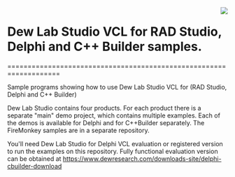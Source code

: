 <a href="https://www.dewresearch.com/products/mtxvec/mtxvec-for-delphi-c-builder">
<img align="right" src="https://www.dewresearch.com/templates/yootheme/cache/mtxvex-icon-ef5151c5.png">
</a>  

# Dew Lab Studio VCL for RAD Studio, Delphi and C++ Builder samples.
===================================================================
  
Sample programs showing how to use Dew Lab Studio VCL for (RAD Studio, Delphi and C++ Builder)

Dew Lab Studio contains four products. For each product there is a separate "main" demo project, which contains multiple examples. Each of the demos is available for Delphi and for C++Builder separately. The FireMonkey samples are in a separate repository. 

You'll need Dew Lab Studio for Delphi VCL evaluation or registered version to run the examples on this repository. Fully functional evaluation version can be obtained at https://www.dewresearch.com/downloads-site/delphi-cbuilder-download
